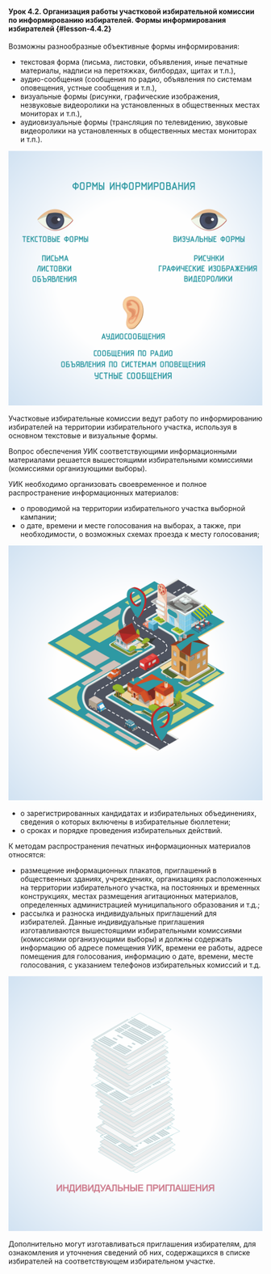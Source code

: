 #### Урок 4.2. Организация работы участковой избирательной комиссии по информированию избирателей. Формы информирования избирателей {#lesson-4.4.2}

Возможны разнообразные объективные формы информирования:

- текстовая форма (письма, листовки, объявления, иные печатные материалы, надписи на перетяжках, билбордах, щитах и т.п.),
- аудио-сообщения (сообщения по радио, объявления по системам оповещения, устные сообщения и т.п.),
- визуальные формы (рисунки, графические изображения, незвуковые видеоролики на установленных в общественных местах мониторах и т.п.),
- аудиовизуальные формы (трансляция по телевидению, звуковые видеоролики на установленных в общественных местах мониторах и т.п.).

![Рисунок 4.2.1. Применяются разнообразные формы информирования избирателей ](./4.4.2.1.svg)

Участковые избирательные комиссии ведут работу по информированию избирателей на территории избирательного участка, используя в основном текстовые и визуальные формы.

Вопрос обеспечения УИК соответствующими информационными материалами решается вышестоящими избирательными комиссиями (комиссиями организующими выборы).

УИК необходимо организовать своевременное и полное распространение информационных материалов:

- о проводимой на территории избирательного участка выборной кампании;
- о дате, времени и месте голосования на выборах, а также, при необходимости, о возможных схемах проезда к месту голосования;

![Рисунок 4.2.2. УИК при необходимости информирует о возможных схемах проезда к месту голосования ](./4.4.2.2.svg)

- о зарегистрированных кандидатах и избирательных объединениях, сведения о которых включены в избирательные бюллетени;
- о сроках и порядке проведения избирательных действий.

К методам распространения печатных информационных материалов относятся:

- размещение информационных плакатов, приглашений в общественных зданиях, учреждениях, организациях расположенных на территории избирательного участка, на постоянных и временных конструкциях, местах размещения агитационных материалов, определенных администрацией муниципального образования и т.д.;
- рассылка и разноска индивидуальных приглашений для избирателей. Данные индивидуальные приглашения изготавливаются вышестоящими избирательными комиссиями (комиссиями организующими выборы) и должны содержать информацию об адресе помещения УИК, времени ее работы, адресе помещения для голосования, информацию о дате, времени, месте голосования, с указанием телефонов избирательных комиссий и т.д.

![Рисунок 4.2.3. Изготавливаются индивидуальные приглашения для избирателей ](./4.4.2.3.svg)

Дополнительно могут изготавливаться приглашения избирателям, для ознакомления и уточнения сведений об них, содержащихся в списке избирателей на соответствующем избирательном участке.
